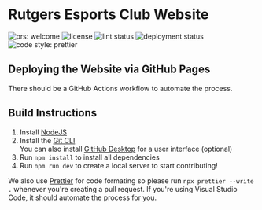 # Rutgers Esports Club Website

<img src="https://img.shields.io/badge/PRs-welcome-brightgreen.svg" alt="prs: welcome"> <img src="https://img.shields.io/github/license/rutgersesports/rutgersesports.club" alt="license"/> <img src="https://img.shields.io/github/actions/workflow/status/rutgersesports/rutgersesports.club/prettier.yml?label=lint status" alt="lint status"/> <img src="https://img.shields.io/github/deployments/rutgersesports/rutgersesports.club/github-pages?label=deployment%20status" alt="deployment status"> <img src="https://img.shields.io/badge/code_style-prettier-ff69b4.svg" alt="code style: prettier"/>

## Deploying the Website via GitHub Pages

There should be a GitHub Actions workflow to automate the process.

## Build Instructions

1. Install [NodeJS](https://nodejs.org)
2. Install the [Git CLI](https://git-scm.com/downloads)\
   You can also install [GitHub Desktop](https://desktop.github.com/) for a user interface
   (optional)
3. Run `npm install` to install all dependencies
4. Run `npm run dev` to create a local server to start contributing!

We also use [Prettier](https://prettier.io/) for code formating so
please run `npx prettier --write .` whenever you're creating
a pull request. If you're using Visual Studio Code, it should
automate the process for you.
